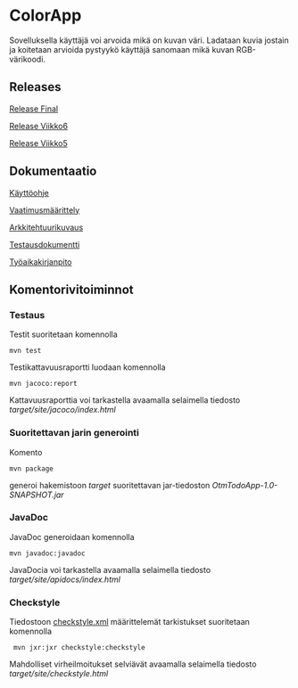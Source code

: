# ColorApp

Sovelluksella käyttäjä voi arvoida mikä on kuvan väri. Ladataan kuvia jostain ja koitetaan arvioida pystyykö käyttäjä sanomaan mikä kuvan RGB-värikoodi.

## Releases

[Release Final](https://github.com/jussico/ot-harjoitustyo/releases/tag/1.0)

[Release Viikko6](https://github.com/jussico/ot-harjoitustyo/releases/tag/viikko6)

[Release Viikko5](https://github.com/jussico/ot-harjoitustyo/releases/tag/viikko5)

## Dokumentaatio

[Käyttöohje](https://github.com/jussico/ot-harjoitustyo/blob/master/ColorApp/dokumentaatio/kayttoohje.md)

[Vaatimusmäärittely](https://github.com/jussico/ot-harjoitustyo/blob/master/ColorApp/dokumentaatio/vaatimusmaarittely.md)

[Arkkitehtuurikuvaus](https://github.com/jussico/ot-harjoitustyo/blob/master/ColorApp/dokumentaatio/arkkitehtuuri.md)

[Testausdokumentti](https://github.com/jussico/ot-harjoitustyo/blob/master/ColorApp/dokumentaatio/testaus.md)

[Työaikakirjanpito](https://github.com/jussico/ot-harjoitustyo/blob/master/ColorApp/dokumentaatio/tuntikirjanpito.md)

## Komentorivitoiminnot

### Testaus

Testit suoritetaan komennolla

```
mvn test
```

Testikattavuusraportti luodaan komennolla

```
mvn jacoco:report
```

Kattavuusraporttia voi tarkastella avaamalla selaimella tiedosto _target/site/jacoco/index.html_

### Suoritettavan jarin generointi

Komento

```
mvn package
```

generoi hakemistoon _target_ suoritettavan jar-tiedoston _OtmTodoApp-1.0-SNAPSHOT.jar_

### JavaDoc

JavaDoc generoidaan komennolla

```
mvn javadoc:javadoc
```

JavaDocia voi tarkastella avaamalla selaimella tiedosto _target/site/apidocs/index.html_

### Checkstyle

Tiedostoon [checkstyle.xml](https://github.com/jussico/ot-harjoitustyo/blob/master/ColorApp/checkstyle.xml) määrittelemät tarkistukset suoritetaan komennolla

```
 mvn jxr:jxr checkstyle:checkstyle
```

Mahdolliset virheilmoitukset selviävät avaamalla selaimella tiedosto _target/site/checkstyle.html_
